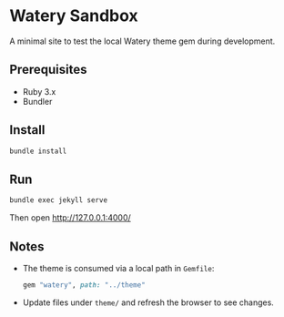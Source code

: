 # Watery Sandbox

A minimal site to test the local Watery theme gem during development.

## Prerequisites
- Ruby 3.x
- Bundler

## Install

```bash
bundle install
```

## Run

```bash
bundle exec jekyll serve
```

Then open http://127.0.0.1:4000/

## Notes
- The theme is consumed via a local path in `Gemfile`:
  ```ruby
  gem "watery", path: "../theme"
  ```
- Update files under `theme/` and refresh the browser to see changes.
